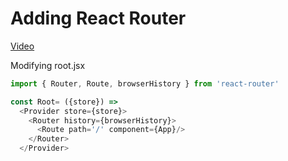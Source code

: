 # Adding React Router
[Video](https://egghead.io/lessons/javascript-redux-adding-react-router-to-the-project)

Modifying root.jsx
```js
import { Router, Route, browserHistory } from 'react-router'

const Root= ({store}) =>
  <Provider store={store}>
    <Router history={browserHistory}>
      <Route path='/' component={App}/>
    </Router>
  </Provider>
```
